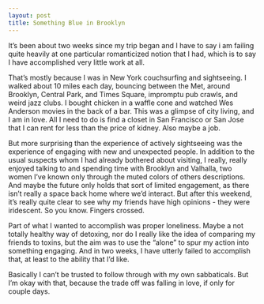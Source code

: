 ```yaml
---
layout: post
title: Something Blue in Brooklyn
---
```


It’s been about two weeks since my trip began and I have to say i am failing quite heavily at one particular romanticized notion that I had, which is to say I have accomplished very little work at all.

That’s mostly because I was in New York couchsurfing and sightseeing. I walked about 10 miles each day, bouncing between the Met, around Brooklyn, Central Park, and Times Square, impromptu pub crawls, and weird jazz clubs. I bought chicken in a waffle cone and watched Wes Anderson movies in the back of a bar. This was a glimpse of city living, and I am in love. All I need to do is find a closet in San Francisco or San Jose that I can rent for less than the price of kidney. Also maybe a job.

But more surprising than the experience of actively sightseeing was the experience of engaging with new and unexpected people. In addition to the usual suspects whom I had already bothered about visiting, I really, really enjoyed talking to and spending time with Brooklyn and Valhalla, two women I’ve known only through the muted colors of others descriptions. And maybe the future only holds that sort of limited engagement, as there isn’t really a space back home where we’d interact. But after this weekend, it’s really quite clear to see why my friends have high opinions - they were iridescent. So you know. Fingers crossed. 

Part of what I wanted to accomplish was proper loneliness. Maybe a not totally healthy way of detoxing, nor do I really like the idea of comparing my friends to toxins, but the aim was to use the “alone” to spur my action into something engaging. And in two weeks, I have utterly failed to accomplish that, at least to the ability that I’d like.

Basically I can’t be trusted to follow through with my own sabbaticals. But I’m okay with that, because the trade off was falling in love, if only for couple days.
